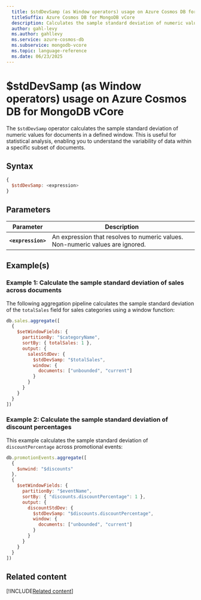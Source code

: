 ```yaml
---
  title: $stdDevSamp (as Window operators) usage on Azure Cosmos DB for MongoDB vCore
  titleSuffix: Azure Cosmos DB for MongoDB vCore
  description: Calculates the sample standard deviation of numeric values in a window.
  author: gahl-levy
  ms.author: gahllevy
  ms.service: azure-cosmos-db
  ms.subservice: mongodb-vcore
  ms.topic: language-reference
  ms.date: 06/23/2025
---
```


# $stdDevSamp (as Window operators) usage on Azure Cosmos DB for MongoDB vCore

The `$stdDevSamp` operator calculates the sample standard deviation of numeric values for documents in a defined window. This is useful for statistical analysis, enabling you to understand the variability of data within a specific subset of documents.

## Syntax

```javascript
{
  $stdDevSamp: <expression>
}
```

## Parameters  

| Parameter | Description |
| --- | --- |
| **`<expression>`** | An expression that resolves to numeric values. Non-numeric values are ignored. |

## Example(s)

### Example 1: Calculate the sample standard deviation of sales across documents

The following aggregation pipeline calculates the sample standard deviation of the `totalSales` field for sales categories using a window function:

```javascript
db.sales.aggregate([
  {
    $setWindowFields: {
      partitionBy: "$categoryName",
      sortBy: { totalSales: 1 },
      output: {
        salesStdDev: {
          $stdDevSamp: "$totalSales",
          window: {
            documents: ["unbounded", "current"]
          }
        }
      }
    }
  }
])
```

### Example 2: Calculate the sample standard deviation of discount percentages

This example calculates the sample standard deviation of `discountPercentage` across promotional events:

```javascript
db.promotionEvents.aggregate([
  {
    $unwind: "$discounts"
  },
  {
    $setWindowFields: {
      partitionBy: "$eventName",
      sortBy: { "discounts.discountPercentage": 1 },
      output: {
        discountStdDev: {
          $stdDevSamp: "$discounts.discountPercentage",
          window: {
            documents: ["unbounded", "current"]
          }
        }
      }
    }
  }
])
```

## Related content

[!INCLUDE[Related content](../includes/related-content.md)]